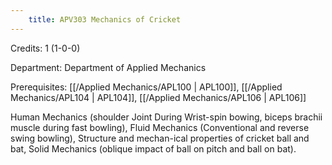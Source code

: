 ```yaml
---
    title: APV303 Mechanics of Cricket
---
```

Credits: 1 (1-0-0)

Department: Department of Applied Mechanics

Prerequisites: [[/Applied Mechanics/APL100 | APL100]], [[/Applied Mechanics/APL104 | APL104]], [[/Applied Mechanics/APL106 | APL106]]

Human Mechanics (shoulder Joint During Wrist-spin bowing, biceps brachii muscle during fast bowling), Fluid Mechanics (Conventional and reverse swing bowling), Structure and mechan-ical properties of cricket ball and bat, Solid Mechanics (oblique impact of ball on pitch and ball on bat).